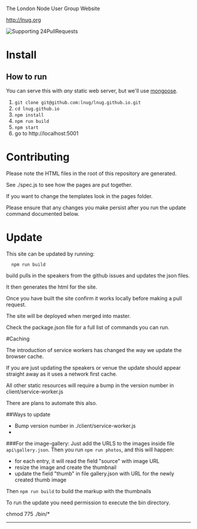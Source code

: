 
The London Node User Group Website

http://lnug.org

![Supporting 24PullRequests](https://img.shields.io/badge/Supporting-24PullRequests-red.svg)

# Install

How to run
----------
You can serve this with *any* static web server, but we'll use [mongoose](https://code.google.com/p/mongoose/).

1. `git clone git@github.com:lnug/lnug.github.io.git`
2. `cd lnug.github.io`
3. `npm install`
4. `npm run build`
3. `npm start`
4. go to http://localhost:5001


# Contributing

Please note the HTML files in the root of this repository are generated.

See ./spec.js to see how the pages are put together.

If you want to change the templates look in the pages folder.

Please ensure that any changes you make persist after you run the update command documented below.


# Update

This site can be updated by running:

```
  npm run build
```

build pulls in the speakers from the github issues and updates the json files.

It then generates the html for the site.

Once you have built the site confirm it works locally before making a pull request.

The site will be deployed when merged into master.

Check the package.json file for a full list of commands you can run.


#Caching

The introduction of service workers has changed the way we update the browser cache.

If you are just updating the speakers or venue the update should appear straight away as it uses a network first cache.

All other static resources will require a bump in the version number in client/service-worker.js

There are plans to automate this also.


##Ways to update
 * Bump version number in ./client/service-worker.js
 *

###For the image-gallery:
Just add the URLS to the images inside file `api\gallery.json`.
Then you run `npm run photos`, and this will happen:
- for each entry, it will read the field "source" with image URL
- resize the image and create the thumbnail
- update the field "thumb" in file gallery.json with URL for the newly created thumb image

Then `npm run build` to build the markup with the thumbnails

To run the update you need permission to execute the bin directory.

  chmod 775 ./bin/*

---
